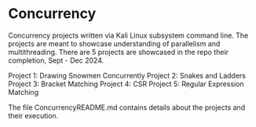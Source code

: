 # Concurrency
Concurrency projects written via Kali Linux subsystem command line. The projects are meant to showcase understanding of parallelism and multithreading. 
There are 5 projects are showcased in the repo their completion, Sept - Dec 2024.

Project 1: Drawing Snowmen Concurrently
Project 2: Snakes and Ladders
Project 3: Bracket Matching
Project 4: CSR
Project 5: Regular Expression Matching

The file ConcurrencyREADME.md contains details about the projects and their execution.
